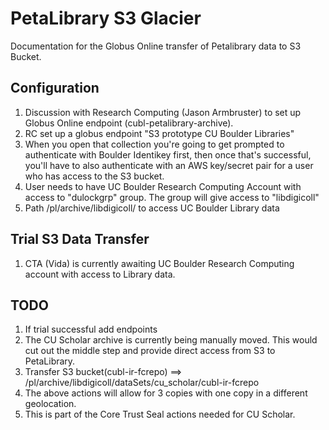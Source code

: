 # PetaLibrary S3 Glacier 
Documentation for the Globus Online transfer of Petalibrary data to S3 Bucket.

## Configuration

1. Discussion with Research Computing (Jason Armbruster) to set up Globus Online endpoint (cubl-petalibrary-archive).
1. RC set up a globus endpoint "S3 prototype CU Boulder Libraries"
1. When you open that collection you're going to get prompted to authenticate with Boulder Identikey first, then once that's successful, you'll have to also authenticate with an AWS key/secret pair for a user who has access to the S3 bucket.
1. User needs to have UC Boulder Research Computing Account with access to "dulockgrp" group. The group will give access to "libdigicoll"
1. Path /pl/archive/libdigicoll/ to access UC Boulder Library data

## Trial S3 Data Transfer

1. CTA (Vida) is currently awaiting UC Boulder Research Computing account with access to Library data.


## TODO

1. If trial successful add endpoints
1. The CU Scholar archive is currently being manually moved. This would cut out the middle step and provide direct access from S3 to PetaLibrary.
1. Transfer S3 bucket(cubl-ir-fcrepo) ==> /pl/archive/libdigicoll/dataSets/cu_scholar/cubl-ir-fcrepo
1. The above actions will allow for 3 copies with one copy in a different geolocation. 
1. This is part of the Core Trust Seal actions needed for CU Scholar.